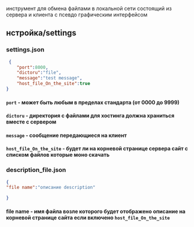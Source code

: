 инструмент для обмена файлами в локальной сети состоящий из сервера и клиента с псевдо графическим интерфейсом 
<h2>нстройка/settings</h2>
<h3>settings.json</h3>

```json
 {
    "port":8000,
    "dictoru":"file",
    "message":"test message",
    "host_file_On_the_site":true 
}
```
#### `port` - может быть любым в пределах стандарта (от 0000 до 9999)
 
#### `dictoru` - директория с файлами для хостинга должна храниться вместе с сервером
 
#### `message` - сообщение передающиеся на клиент
 
#### `host_file_On_the_site` - будет ли на корневой странице сервера сайт с списком файлов которые моно скачать 

 
### description_file.json

```json
{
"file name":"описание description"

}
```
#### file name - имя файла возле которого будет отображено описание на корневой странице сайта если включено `host_file_On_the_site`

